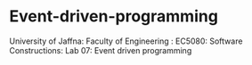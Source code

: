 # Event-driven-programming
University of Jaffna: Faculty of Engineering : EC5080: Software Constructions: Lab 07: Event driven programming
